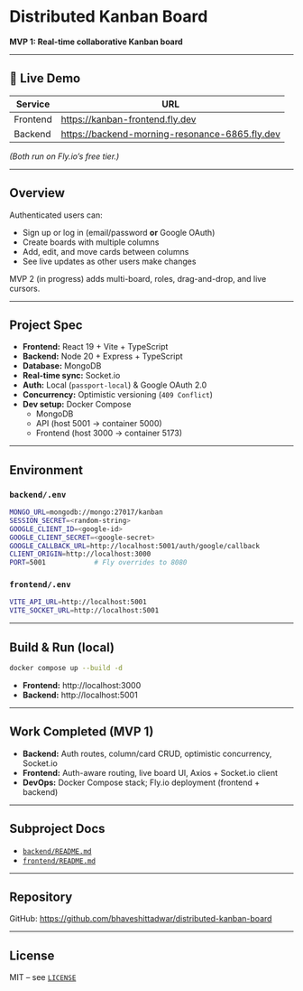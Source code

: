 # Distributed Kanban Board

**MVP 1: Real-time collaborative Kanban board**

---

## 🚀 Live Demo

| Service   | URL                                                         |
|-----------|-------------------------------------------------------------|
| Frontend  | https://kanban-frontend.fly.dev                             |
| Backend   | https://backend-morning-resonance-6865.fly.dev              |

*(Both run on Fly.io’s free tier.)*

---

## Overview

Authenticated users can:

- Sign up or log in (email/password **or** Google OAuth)  
- Create boards with multiple columns  
- Add, edit, and move cards between columns  
- See live updates as other users make changes  

MVP 2 (in progress) adds multi-board, roles, drag-and-drop, and live cursors.

---

## Project Spec

- **Frontend:** React 19 + Vite + TypeScript  
- **Backend:** Node 20 + Express + TypeScript  
- **Database:** MongoDB  
- **Real-time sync:** Socket.io  
- **Auth:** Local (`passport-local`) & Google OAuth 2.0  
- **Concurrency:** Optimistic versioning (`409 Conflict`)  
- **Dev setup:** Docker Compose  
  - MongoDB  
  - API (host 5001 → container 5000)  
  - Frontend (host 3000 → container 5173)

---

## Environment

### `backend/.env`
~~~bash
MONGO_URL=mongodb://mongo:27017/kanban
SESSION_SECRET=<random-string>
GOOGLE_CLIENT_ID=<google-id>
GOOGLE_CLIENT_SECRET=<google-secret>
GOOGLE_CALLBACK_URL=http://localhost:5001/auth/google/callback
CLIENT_ORIGIN=http://localhost:3000
PORT=5001            # Fly overrides to 8080
~~~

### `frontend/.env`
~~~bash
VITE_API_URL=http://localhost:5001
VITE_SOCKET_URL=http://localhost:5001
~~~

---

## Build & Run (local)

~~~bash
docker compose up --build -d
~~~

- **Frontend:** http://localhost:3000  
- **Backend:**  http://localhost:5001

---

## Work Completed (MVP 1)

- **Backend:** Auth routes, column/card CRUD, optimistic concurrency, Socket.io
- **Frontend:** Auth-aware routing, live board UI, Axios + Socket.io client
- **DevOps:** Docker Compose stack; Fly.io deployment (frontend + backend)

---

## Subproject Docs

- [`backend/README.md`](./backend/README.md)  
- [`frontend/README.md`](./frontend/README.md)

---

## Repository

GitHub: https://github.com/bhaveshittadwar/distributed-kanban-board

---

## License

MIT – see [`LICENSE`](./LICENSE)